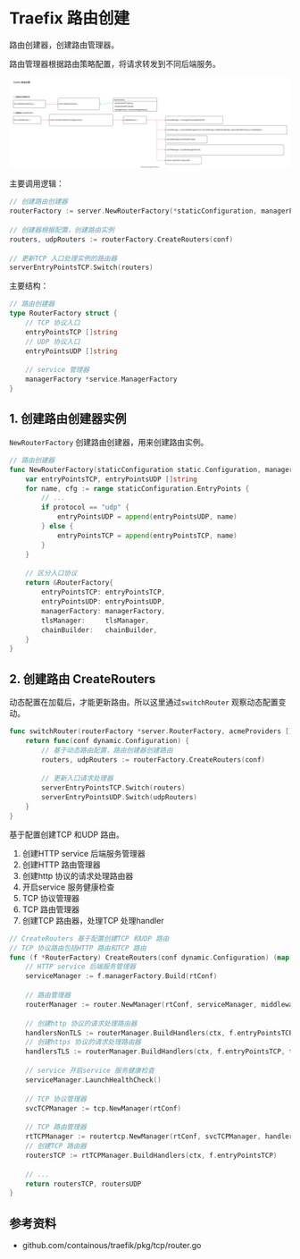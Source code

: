 <!-- ---
title: Traefix 路由创建
date: 2020-07-16 00:15:34
category: showcode, gateway, traefix
--- -->

# Traefix 路由创建

路由创建器，创建路由管理器。

路由管理器根据路由策略配置，将请求转发到不同后端服务。

![](images/traefix_routerfactory.svg)

主要调用逻辑：

```go
// 创建路由创建器
routerFactory := server.NewRouterFactory(*staticConfiguration, managerFactory, tlsManager, chainBuilder)

// 创建器根据配置，创建路由实例
routers, udpRouters := routerFactory.CreateRouters(conf)

// 更新TCP 入口处理实例的路由器
serverEntryPointsTCP.Switch(routers)
```

主要结构：

```go
// 路由创建器
type RouterFactory struct {
    // TCP 协议入口
    entryPointsTCP []string
    // UDP 协议入口
    entryPointsUDP []string

    // service 管理器
    managerFactory *service.ManagerFactory
}
```

## 1. 创建路由创建器实例

`NewRouterFactory` 创建路由创建器，用来创建路由实例。

```go
// 路由创建器
func NewRouterFactory(staticConfiguration static.Configuration, managerFactory *service.ManagerFactory, tlsManager *tls.Manager, chainBuilder *middleware.ChainBuilder) *RouterFactory {
    var entryPointsTCP, entryPointsUDP []string
    for name, cfg := range staticConfiguration.EntryPoints {
        // ...
        if protocol == "udp" {
            entryPointsUDP = append(entryPointsUDP, name)
        } else {
            entryPointsTCP = append(entryPointsTCP, name)
        }
    }

    // 区分入口协议
    return &RouterFactory{
        entryPointsTCP: entryPointsTCP,
        entryPointsUDP: entryPointsUDP,
        managerFactory: managerFactory,
        tlsManager:     tlsManager,
        chainBuilder:   chainBuilder,
    }
}
```

## 2. 创建路由 CreateRouters

动态配置在加载后，才能更新路由。所以这里通过`switchRouter` 观察动态配置变动。

```go
func switchRouter(routerFactory *server.RouterFactory, acmeProviders []*acme.Provider, serverEntryPointsTCP server.TCPEntryPoints, serverEntryPointsUDP server.UDPEntryPoints) func(conf dynamic.Configuration) {
    return func(conf dynamic.Configuration) {
        // 基于动态路由配置，路由创建器创建路由
        routers, udpRouters := routerFactory.CreateRouters(conf)
        
        // 更新入口请求处理器
        serverEntryPointsTCP.Switch(routers)
        serverEntryPointsUDP.Switch(udpRouters)
    }
}
```

基于配置创建TCP 和UDP 路由。

1. 创建HTTP service 后端服务管理器
2. 创建HTTP 路由管理器
3. 创建http 协议的请求处理路由器
4. 开启service 服务健康检查
5. TCP 协议管理器
6. TCP 路由管理器
7. 创建TCP 路由器，处理TCP 处理handler

```go
// CreateRouters 基于配置创建TCP 和UDP 路由
// TCP 协议路由包括HTTP 路由和TCP 路由
func (f *RouterFactory) CreateRouters(conf dynamic.Configuration) (map[string]*tcpCore.Router, map[string]udpCore.Handler) {
    // HTTP service 后端服务管理器
    serviceManager := f.managerFactory.Build(rtConf)

    // 路由管理器
    routerManager := router.NewManager(rtConf, serviceManager, middlewaresBuilder, responseModifierFactory, f.chainBuilder)

    // 创建http 协议的请求处理路由器
    handlersNonTLS := routerManager.BuildHandlers(ctx, f.entryPointsTCP, false)
    // 创建https 协议的请求处理路由器
    handlersTLS := routerManager.BuildHandlers(ctx, f.entryPointsTCP, true)

    // service 开启service 服务健康检查
    serviceManager.LaunchHealthCheck()

    // TCP 协议管理器
    svcTCPManager := tcp.NewManager(rtConf)

    // TCP 路由管理器
    rtTCPManager := routertcp.NewManager(rtConf, svcTCPManager, handlersNonTLS, handlersTLS, f.tlsManager)
    // 创建TCP 路由器
    routersTCP := rtTCPManager.BuildHandlers(ctx, f.entryPointsTCP)
    
    // ...
    return routersTCP, routersUDP
}
```


## 参考资料

- github.com/containous/traefik/pkg/tcp/router.go
